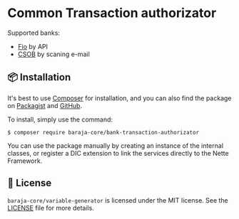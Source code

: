 Common Transaction authorizator
===============================

Supported banks:

- [Fio](https://github.com/baraja-core/fio-payment-authorizator) by API
- [CSOB](https://github.com/baraja-core/csob-payment-authorizator) by scaning e-mail

📦 Installation
---------------

It's best to use [Composer](https://getcomposer.org) for installation, and you can also find the package on
[Packagist](https://packagist.org/packages/baraja-core/bank-transaction-authorizator) and
[GitHub](https://github.com/baraja-core/bank-transaction-authorizator).

To install, simply use the command:

```
$ composer require baraja-core/bank-transaction-authorizator
```

You can use the package manually by creating an instance of the internal classes, or register a DIC extension to link the services directly to the Nette Framework.

📄 License
-----------

`baraja-core/variable-generator` is licensed under the MIT license. See the [LICENSE](https://github.com/baraja-core/variable-generator/blob/master/LICENSE) file for more details.
